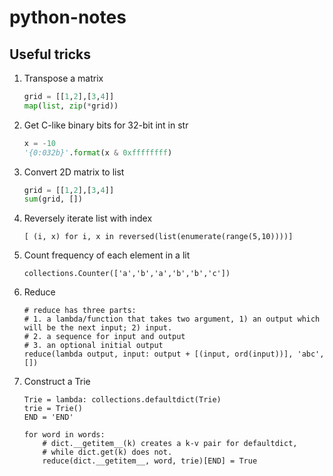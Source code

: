 # python-notes

## Useful tricks

1. Transpose a matrix
    ```python
    grid = [[1,2],[3,4]]
    map(list, zip(*grid))
    ```

2. Get C-like binary bits for 32-bit int in str
    ```python
    x = -10
    '{0:032b}'.format(x & 0xffffffff)
    ```

3. Convert 2D matrix to list
   ```python
   grid = [[1,2],[3,4]]
   sum(grid, [])
   ```

4. Reversely iterate list with index
   ```
   [ (i, x) for i, x in reversed(list(enumerate(range(5,10))))]
   ```
5. Count frequency of each element in a lit
   ```
   collections.Counter(['a','b','a','b','b','c'])
   ```
6. Reduce
   ```
   # reduce has three parts:
   # 1. a lambda/function that takes two argument, 1) an output which will be the next input; 2) input.
   # 2. a sequence for input and output
   # 3. an optional initial output
   reduce(lambda output, input: output + [(input, ord(input))], 'abc', [])
   ```
6. Construct a Trie
   ```
   Trie = lambda: collections.defaultdict(Trie)
   trie = Trie()
   END = 'END'

   for word in words:
       # dict.__getitem__(k) creates a k-v pair for defaultdict,
       # while dict.get(k) does not.
       reduce(dict.__getitem__, word, trie)[END] = True
   ```
